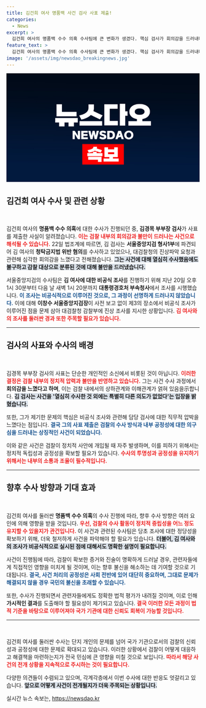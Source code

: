 ```yaml
---
title: 김건희 여사 명품백 사건 검사 사표 제출!
categories:
  - News
excerpt: >
  김건희 여사의 명품백 수수 의혹 수사팀에 큰 변화가 생겼다. 핵심 검사가 회의감을 드러내며 사직서를 제출, 검찰 내부의 갈등과 충격적 진실이 드러나고 있다!
feature_text: >
  김건희 여사의 명품백 수수 의혹 수사팀에 큰 변화가 생겼다. 핵심 검사가 회의감을 드러내며 사직서를 제출, 검찰 내부의 갈등과 충격적 진실이 드러나고 있다!
image: '/assets/img/newsdao_breakingnews.jpg'
---
```


<p><img src="/assets/img/newsdao_breakingnews.jpg" alt="ontimetimes 속보" /></p>

<h2 data-ke-size="size26">김건희 여사 수사 및 관련 상황</h2>

<p data-ke-size="size16">&nbsp;</p> 

<p>김건희 여사의 <strong>명품백 수수 의혹</strong>에 대한 수사가 진행되던 중, <strong>김경목 부부장 검사</strong>가 사표를 제출한 사실이 알려졌습니다. <b><span style="color: #ee2323;">이는 검찰 내부의 회의감과 불만이 드러나는 사건으로 해석될 수 있습니다.</span></b> 22일 법조계에 따르면, 김 검사는 <strong>서울중앙지검 형사1부</strong>에 파견되어 김 여사의 <strong>청탁금지법 위반 혐의</strong>를 수사하고 있었으나, 대검찰청의 진상파악 요청과 관련해 심각한 회의감을 느꼈다고 전해졌습니다. <b><span style="background-color: #21538527;">그는 사건에 대해 열심히 수사했음에도 불구하고 감찰 대상으로 분류된 것에 대해 불만을 드러냈습니다.</span></b> </p>

<p>서울중앙지검의 수사팀은 <strong>김 여사에 대한 비공식 조사</strong>를 진행하기 위해 지난 20일 오후 1시 30분부터 다음 날 새벽 1시 20분까지 <strong>대통령경호처 부속청사</strong>에서 조사를 시행했습니다. <b><span style="color: #1a5490;">이 조사는 비공식적으로 이루어진 것으로, 그 과정이 선명하게 드러나지 않았습니다.</span></b> 이에 대해 <strong>이창수 서울중앙지검장</strong>이 사전 보고 없이 제3의 장소에서 비공식 조사가 이루어진 점을 문제 삼아 대검찰청 감찰부에 진상 조사를 지시한 상황입니다. <b><span style="color: #ee2323;">김 여사와의 조사를 둘러싼 경과 또한 주목할 필요가 있습니다.</span></b></p>

<hr>

<h2 data-ke-size="size26">검사의 사표와 수사의 배경</h2>

<p data-ke-size="size16">&nbsp;</p>

<p>김경목 부부장 검사의 사표는 단순한 개인적인 소신에서 비롯된 것이 아닙니다. <b><span style="color: #ee2323;">이러한 결정은 검찰 내부의 정치적 압력과 불만을 반영하고 있습니다.</span></b>  그는 사건 수사 과정에서 <strong>회의감을 느꼈다고 하며</strong>, 이는 검찰 내에서의 상하관계와 이해관계가 얽혀 있음을示합니다. <b><span style="background-color: #21538527;">김 검사는 사건을 '열심히 수사한 것 외에는 특별히 다른 의도가 없었다'는 입장을 밝혔습니다.</span></b> </p>

<p>또한, 그가 제기한 문제의 핵심은 비공식 조사와 관련해 담당 검사에 대한 직무적 압박을 느꼈다는 점입니다. <b><span style="color: #1a5490;">결국 그의 사표 제출은 검찰의 수사 방식과 내부 공정성에 대한 의구심을 드러내는 상징적인 사건이 되었습니다.</span></b> </p>

<p>이와 같은 사건은 검찰이 정치적 사안에 개입될 때 자주 발생하며, 이를 피하기 위해서는 정치적 독립성과 공정성을 확보할 필요가 있습니다. <b><span style="color: #ee2323;">수사의 투명성과 공정성을 유지하기 위해서는 내부의 소통과 조율이 필수적입니다.</span></b> </p>

<hr>

<h2 data-ke-size="size26">향후 수사 방향과 기대 효과</h2>

<p data-ke-size="size16">&nbsp;</p>

<p>김건희 여사를 둘러싼 <strong>명품백 수수 의혹</strong>의 수사 진행에 따라, 향후 수사 방향은 여러 요인에 의해 영향을 받을 것입니다. <b><span style="color: #ee2323;">우선, 검찰의 수사 활동이 정치적 중립성을 어느 정도 유지할 수 있을지가 관건입니다.</span></b> 이 사건과 관련된 수사팀은 당초 조사에 대한 정당성을 확보하기 위해, 더욱 철저하게 사건을 파악해야 할 필요가 있습니다. <b><span style="background-color: #21538527;">더불어, 김 여사와의 조사가 비공식적으로 실시된 점에 대해서도 명확한 설명이 필요합니다.</span></b></p>

<p>사건이 진행됨에 따라, 검찰이 확보한 증거와 진술이 명확하게 드러날 경우, 관련자들에게 직접적인 영향을 미치게 될 것이며, 이는 향후 불신을 해소하는 데 기여할 것으로 기대됩니다. <b><span style="color: #1a5490;">결국, 사건 처리의 공정성은 사회 전반에 있어 대단히 중요하며, 그대로 문제가 해결되지 않을 경우 국민의 불신을 초래할 수 있습니다.</span></b> </p>

<p>또한, 수사가 진행되면서 관련자들에게도 정확한 법적 평가가 내려질 것이며, 이로 인해 <strong>가시적인 결과</strong>를 도출해야 할 필요성이 제기되고 있습니다. <b><span style="color: #ee2323;">결국 이러한 모든 과정이 법적 기준을 바탕으로 이루어져야 국가 기관에 대한 신뢰도 회복이 가능할 것입니다.</span></b></p>

<hr> 

<p data-ke-size="size16">&nbsp;</p> 

<p>김건희 여사를 둘러싼 수사는 단지 개인의 문제를 넘어 국가 기관으로서의 검찰의 신뢰성과 공정성에 대한 문제로 확대되고 있습니다. 이러한 상황에서 검찰이 어떻게 대응하고 해결책을 마련하는지가 전국 민심에 큰 영향을 미칠 것으로 보입니다. <b><span style="color: #ee2323;">따라서 해당 사건의 전개 상황을 지속적으로 주시하는 것이 필요합니다.</span></b> </p>

<p>다양한 의견들이 수렴되고 있으며, 각계각층에서 이번 수사에 대한 반응도 엇갈리고 있습니다. <b><span style="background-color: #21538527;">앞으로 어떻게 사건이 전개될지가 더욱 주목되는 상황입니다.</span></b></p>
실시간 뉴스 속보는, <a href="https://newsdao.kr" rel="dofollow">https://newsdao.kr</a>


